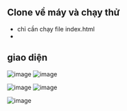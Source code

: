 ## Clone về máy và chạy thử
- chỉ cần chạy file index.html
- 
## giao diện
![image](https://github.com/user-attachments/assets/d4a5c268-827b-4e3e-84ba-04d19b26b9a4)
![image](https://github.com/user-attachments/assets/c5e659f0-bfa1-48c2-905c-d7b4dd69f026)

![image](https://github.com/user-attachments/assets/2072c8f3-62c4-43f9-9b4e-8cadf50a8730)
![image](https://github.com/user-attachments/assets/1d859152-ee02-4da1-a28f-18448b26e99d)

![image](https://github.com/user-attachments/assets/0de1b71e-ee1b-40fe-84ae-e903a1583fbc)
